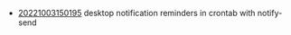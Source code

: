 - [20221003150195](/zet/20221003150195/README.md) desktop notification reminders in crontab with notify-send
